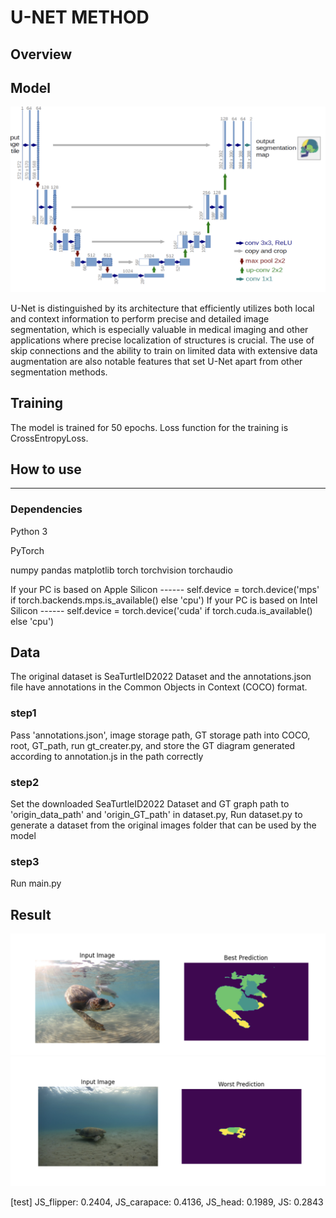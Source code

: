 # U-NET METHOD

## Overview
## Model

![U-Net Architecture](u-net.png)

U-Net is distinguished by its architecture that efficiently utilizes both local and context information to perform precise and detailed image segmentation, which is especially valuable in medical imaging and other applications where precise localization of structures is crucial. The use of skip connections and the ability to train on limited data with extensive data augmentation are also notable features that set U-Net apart from other segmentation methods.

## Training
The model is trained for 50 epochs.
Loss function for the training is CrossEntropyLoss.

## How to use
***
### Dependencies
Python 3

PyTorch

numpy pandas matplotlib torch torchvision torchaudio

If your PC is based on Apple Silicon ------ self.device = torch.device('mps' if torch.backends.mps.is_available() else 'cpu')
If your PC is based on Intel Silicon ------ self.device = torch.device('cuda' if torch.cuda.is_available() else 'cpu') 

## Data
The original dataset is SeaTurtleID2022 Dataset and the annotations.json file have annotations in the Common Objects in Context (COCO) format.
### step1
Pass 'annotations.json', image storage path, GT storage path into COCO, root, GT_path, run gt_creater.py, and store the GT diagram generated according to annotation.js in the path correctly
### step2
Set the downloaded SeaTurtleID2022 Dataset and GT graph path to 'origin_data_path' and 'origin_GT_path' in dataset.py, Run dataset.py to generate a dataset from the original images folder that can be used by the model
### step3
Run main.py

## Result

![](best_result.png)
![](worst_result.png)

[test] JS_flipper: 0.2404, JS_carapace: 0.4136, JS_head: 0.1989, JS: 0.2843